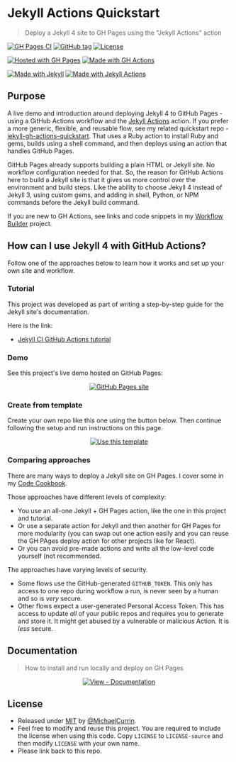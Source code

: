 # Jekyll Actions Quickstart
> Deploy a Jekyll 4 site to GH Pages using the "Jekyll Actions" action

[![GH Pages CI](https://github.com/MichaelCurrin/jekyll-actions-quickstart/workflows/GH%20Pages%20CI/badge.svg)](https://github.com/MichaelCurrin/jekyll-actions-quickstart/actions?query=workflow:"GH+Pages+CI")
[![GitHub tag](https://img.shields.io/github/tag/MichaelCurrin/jekyll-actions-quickstart)](https://github.com/MichaelCurrin/jekyll-actions-quickstart/tags/)
[![License](https://img.shields.io/badge/License-MIT-blue)](#license)

[![Hosted with GH Pages](https://img.shields.io/badge/Hosted_with-GitHub_Pages-blue?logo=github&logoColor=white)](https://pages.github.com/)
[![Made with GH Actions](https://img.shields.io/badge/CI-GitHub_Actions-blue?logo=github-actions&logoColor=white)](https://github.com/features/actions)

[![Made with Jekyll](https://img.shields.io/badge/Jekyll-4.x-blue?logo=jekyll&logoColor=white)](https://jekyllrb.com)
[![Made with Jekyll Actions](https://img.shields.io/badge/Jekyll_Actions-2.x-blue.svg)](https://github.com/marketplace/actions/jekyll-actions)


## Purpose

A live demo and introduction around deploying Jekyll 4 to GitHub Pages - using a GitHub Actions workflow and the [Jekyll Actions](https://github.com/marketplace/actions/jekyll-actions) action. If you prefer a more generic, flexible, and reusable flow, see my related quickstart repo - [jekyll-gh-actions-quickstart](https://github.com/MichaelCurrin/jekyll-gh-actions-quickstart). That uses a Ruby action to install Ruby and gems, builds using a shell command, and then deploys using an action that handles GitHub Pages.

GitHub Pages already supports building a plain HTML or Jekyll site. No workflow configuration needed for that. So, the reason for GitHub Actions here to build a Jekyll site is that it gives us more control over the environment and build steps. Like the ability to choose Jekyll 4 instead of Jekyll 3, using custom gems, and adding in shell, Python, or NPM commands before the Jekyll build command.

If you are new to GH Actions, see links and code snippets in my [Workflow Builder](https://michaelcurrin.github.io/workflow-builder/) project.


## How can I use Jekyll 4 with GitHub Actions?

Follow one of the approaches below to learn how it works and set up your own site and workflow.

### Tutorial

This project was developed as part of writing a step-by-step guide for the Jekyll site's documentation.

Here is the link:

- [Jekyll CI GitHub Actions tutorial](https://jekyllrb.com/docs/continuous-integration/github-actions/)

### Demo

See this project's live demo hosted on GitHub Pages:

<div align="center">

[![GitHub Pages site](https://img.shields.io/badge/site-GitHub_Pages-blue?style=for-the-badge)](https://michaelcurrin.github.io/jekyll-actions-quickstart/)

</div>

### Create from template

Create your own repo like this one using the button below. Then continue following the setup and run instructions on this page.

<div align="center">

[![Use this template](https://img.shields.io/badge/Generate-Use_this_template-2ea44f?style=for-the-badge)](https://github.com/MichaelCurrin/jekyll-actions-quickstart/generate)

</div>

### Comparing approaches

There are many ways to deploy a Jekyll site on GH Pages. I cover some in my [Code Cookbook](https://michaelcurrin.github.io/code-cookbook/recipes/ci-cd/github-actions/workflows/jekyll/).

Those approaches have different levels of complexity:

- You use an all-one Jekyll + GH Pages action, like the one in this project and tutorial.
- Or use a separate action for Jekyll and then another for GH Pages for more modularity (you can swap out one action easily and you can reuse the GH PAges deploy action for other projects like for React).
- Or you can avoid pre-made actions and write all the low-level code yourself (not recommended.

The approaches have varying levels of security.

- Some flows use the GitHub-generated `GITHUB_TOKEN`. This only has access to one repo during workflow a run, is never seen by a human and so is _very_ secure.
- Other flows expect a user-generated Personal Access Token. This has access to update _all_ of your public repos and requires you to generate and store it. It might get abused by a vulnerable or malicious Action. It is _less_ secure.


## Documentation
> How to install and run locally and deploy on GH Pages

<div align="center">

[![View - Documentation](https://img.shields.io/badge/View-Documentation-blue?style=for-the-badge)](/docs/)

</div>


## License

- Released under [MIT](/LICENSE) by [@MichaelCurrin](https://github.com/MichaelCurrin).
- Feel free to modify and reuse this project. You are required to include the license when using this code. Copy `LICENSE` to `LICENSE-source` and then modify `LICENSE` with your own name.
- Please link back to this repo.
